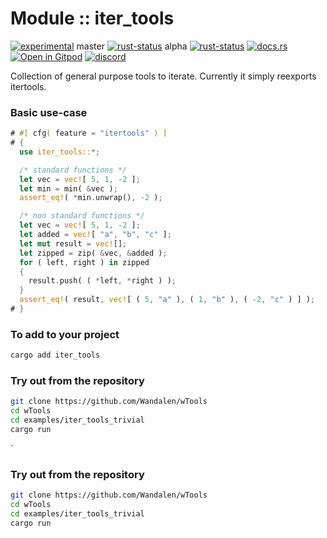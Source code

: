 <!-- {{# generate.module_header{} #}} -->

# Module :: iter_tools
<!--{ generate.module_header.start() }-->
 [![experimental](https://raster.shields.io/static/v1?label=&message=experimental&color=orange)](https://github.com/emersion/stability-badges#experimental)  master [![rust-status](https://github.com/Wandalen/wTools/actions/workflows/module_iter_tools_push.yml/badge.svg?branch=master)](https://github.com/Wandalen/wTools/actions/workflows/module_iter_tools_push.yml?query=branch%3Amaster) alpha [![rust-status](https://github.com/Wandalen/wTools/actions/workflows/module_iter_tools_push.yml/badge.svg?branch=alpha)](https://github.com/Wandalen/wTools/actions/workflows/module_iter_tools_push.yml?query=branch%3Aalpha) [![docs.rs](https://img.shields.io/docsrs/iter_tools?color=e3e8f0&logo=docs.rs)](https://docs.rs/iter_tools) [![Open in Gitpod](https://raster.shields.io/static/v1?label=try&message=online&color=eee&logo=gitpod&logoColor=eee)](https://gitpod.io/#RUN_PATH=.,SAMPLE_FILE=module%2Fcore%2Fiter_tools%2Fexamples%2Fiter_tools_trivial.rs,RUN_POSTFIX=--example%20module%2Fcore%2Fiter_tools%2Fexamples%2Fiter_tools_trivial.rs/https://github.com/Wandalen/wTools) [![discord](https://img.shields.io/discord/872391416519737405?color=eee&logo=discord&logoColor=eee&label=ask)](https://discord.gg/m3YfbXpUUY)
<!--{ generate.module_header.end }-->

Collection of general purpose tools to iterate. Currently it simply reexports itertools.

### Basic use-case

<!-- {{# generate.module{} #}} -->

```rust
# #[ cfg( feature = "itertools" ) ]
# {
  use iter_tools::*;

  /* standard functions */
  let vec = vec![ 5, 1, -2 ];
  let min = min( &vec );
  assert_eq!( *min.unwrap(), -2 );

  /* non standard functions */
  let vec = vec![ 5, 1, -2 ];
  let added = vec![ "a", "b", "c" ];
  let mut result = vec![];
  let zipped = zip( &vec, &added );
  for ( left, right ) in zipped
  {
    result.push( ( *left, *right ) );
  }
  assert_eq!( result, vec![ ( 5, "a" ), ( 1, "b" ), ( -2, "c" ) ] );
# }
```

<!-- # qqq : for Rust dev : please add --> <!-- aaa : done -->

### To add to your project

```sh
cargo add iter_tools
```

### Try out from the repository

```sh
git clone https://github.com/Wandalen/wTools
cd wTools
cd examples/iter_tools_trivial
cargo run
```
`

### Try out from the repository

```sh
git clone https://github.com/Wandalen/wTools
cd wTools
cd examples/iter_tools_trivial
cargo run
```
